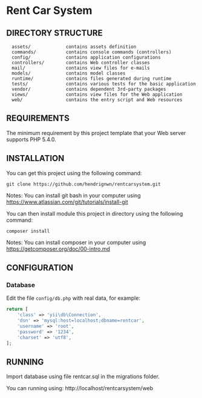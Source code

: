 Rent Car System
============================

DIRECTORY STRUCTURE
-------------------

      assets/             contains assets definition
      commands/           contains console commands (controllers)
      config/             contains application configurations
      controllers/        contains Web controller classes
      mail/               contains view files for e-mails
      models/             contains model classes
      runtime/            contains files generated during runtime
      tests/              contains various tests for the basic application
      vendor/             contains dependent 3rd-party packages
      views/              contains view files for the Web application
      web/                contains the entry script and Web resources


REQUIREMENTS
------------

The minimum requirement by this project template that your Web server supports PHP 5.4.0.


INSTALLATION
------------

You can get this project using the following command:
~~~
git clone https://github.com/hendrignwn/rentcarsystem.git
~~~
Notes: You can install git bash in your computer using https://www.atlassian.com/git/tutorials/install-git

You can then install module this project in directory using the following command:
~~~
composer install
~~~
Notes: You can install composer in your computer using https://getcomposer.org/doc/00-intro.md

CONFIGURATION
-------------

### Database

Edit the file `config/db.php` with real data, for example:

```php
return [
    'class' => 'yii\db\Connection',
    'dsn' => 'mysql:host=localhost;dbname=rentcar',
    'username' => 'root',
    'password' => '1234',
    'charset' => 'utf8',
];
```
RUNNING
--------
Import database using file rentcar.sql in the migrations folder.

You can running using:
http://localhost/rentcarsystem/web
